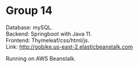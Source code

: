 # Group 14 #
Database: mySQL.  
Backend:  Springboot with Java 11.  
Frontend: Thymeleaf/css/html/js.  
Link: http://gobike.us-east-2.elasticbeanstalk.com  

Running on AWS Beanstalk.
